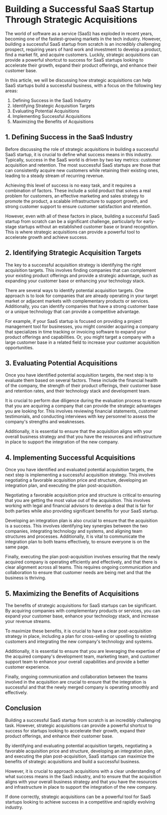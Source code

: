 # Building a Successful SaaS Startup Through Strategic Acquisitions

The world of software as a service (SaaS) has exploded in recent years, becoming one of the fastest-growing markets in the tech industry. However, building a successful SaaS startup from scratch is an incredibly challenging prospect, requiring years of hard work and investment to develop a product, find a market fit, and acquire customers. Luckily, strategic acquisitions can provide a powerful shortcut to success for SaaS startups looking to accelerate their growth, expand their product offerings, and enhance their customer base.

In this article, we will be discussing how strategic acquisitions can help SaaS startups build a successful business, with a focus on the following key areas:

1. Defining Success in the SaaS Industry
2. Identifying Strategic Acquisition Targets
3. Evaluating Potential Acquisitions
4. Implementing Successful Acquisitions
5. Maximizing the Benefits of Acquisitions

## 1. Defining Success in the SaaS Industry

Before discussing the role of strategic acquisitions in building a successful SaaS startup, it is crucial to define what success means in this industry. Typically, success in the SaaS world is driven by two key metrics: customer acquisition and retention. The most successful SaaS startups are those that can consistently acquire new customers while retaining their existing ones, leading to a steady stream of recurring revenue.

Achieving this level of success is no easy task, and it requires a combination of factors. These include a solid product that solves a real problem for customers, an effective marketing and sales strategy to promote the product, a scalable infrastructure to support growth, and strong customer support to ensure customer satisfaction and retention.

However, even with all of these factors in place, building a successful SaaS startup from scratch can be a significant challenge, particularly for early-stage startups without an established customer base or brand recognition. This is where strategic acquisitions can provide a powerful tool to accelerate growth and achieve success.

## 2. Identifying Strategic Acquisition Targets

The key to a successful acquisition strategy is identifying the right acquisition targets. This involves finding companies that can complement your existing product offerings and provide a strategic advantage, such as expanding your customer base or enhancing your technology stack.

There are several ways to identify potential acquisition targets. One approach is to look for companies that are already operating in your target market or adjacent markets with complementary products or services. Additionally, you can identify companies that have a strong customer base or a unique technology that can provide a competitive advantage.

For example, if your SaaS startup is focused on providing a project management tool for businesses, you might consider acquiring a company that specializes in time tracking or invoicing software to expand your product offerings and capabilities. Or, you might target a company with a large customer base in a related field to increase your customer acquisition opportunities.

## 3. Evaluating Potential Acquisitions

Once you have identified potential acquisition targets, the next step is to evaluate them based on several factors. These include the financial health of the company, the strength of their product offerings, their customer base and retention rates, and their technology stack and development team.

It is crucial to perform due diligence during the evaluation process to ensure that you are acquiring a company that can provide the strategic advantages you are looking for. This involves reviewing financial statements, customer testimonials, and conducting interviews with key personnel to assess the company's strengths and weaknesses.

Additionally, it is essential to ensure that the acquisition aligns with your overall business strategy and that you have the resources and infrastructure in place to support the integration of the new company.

## 4. Implementing Successful Acquisitions

Once you have identified and evaluated potential acquisition targets, the next step is implementing a successful acquisition strategy. This involves negotiating a favorable acquisition price and structure, developing an integration plan, and executing the plan post-acquisition.

Negotiating a favorable acquisition price and structure is critical to ensuring that you are getting the most value out of the acquisition. This involves working with legal and financial advisors to develop a deal that is fair for both parties while also providing significant benefits for your SaaS startup.

Developing an integration plan is also crucial to ensure that the acquisition is a success. This involves identifying key synergies between the two companies, integrating technology and systems, and aligning team structures and processes. Additionally, it is vital to communicate the integration plan to both teams effectively, to ensure everyone is on the same page.

Finally, executing the plan post-acquisition involves ensuring that the newly acquired company is operating efficiently and effectively, and that there is clear alignment across all teams. This requires ongoing communication and collaboration to ensure that customer needs are being met and that the business is thriving.

## 5. Maximizing the Benefits of Acquisitions

The benefits of strategic acquisitions for SaaS startups can be significant. By acquiring companies with complementary products or services, you can expand your customer base, enhance your technology stack, and increase your revenue streams.

To maximize these benefits, it is crucial to have a clear post-acquisition strategy in place, including a plan for cross-selling or upselling to existing customers and integrating the new company's technology and systems.

Additionally, it is essential to ensure that you are leveraging the expertise of the acquired company's development team, marketing team, and customer support team to enhance your overall capabilities and provide a better customer experience.

Finally, ongoing communication and collaboration between the teams involved in the acquisition are crucial to ensure that the integration is successful and that the newly merged company is operating smoothly and effectively.

## Conclusion

Building a successful SaaS startup from scratch is an incredibly challenging task. However, strategic acquisitions can provide a powerful shortcut to success for startups looking to accelerate their growth, expand their product offerings, and enhance their customer base.

By identifying and evaluating potential acquisition targets, negotiating a favorable acquisition price and structure, developing an integration plan, and executing the plan post-acquisition, SaaS startups can maximize the benefits of strategic acquisitions and build a successful business.

However, it is crucial to approach acquisitions with a clear understanding of what success means in the SaaS industry, and to ensure that the acquisition aligns with your overall business strategy and that you have the resources and infrastructure in place to support the integration of the new company.

If done correctly, strategic acquisitions can be a powerful tool for SaaS startups looking to achieve success in a competitive and rapidly evolving industry.